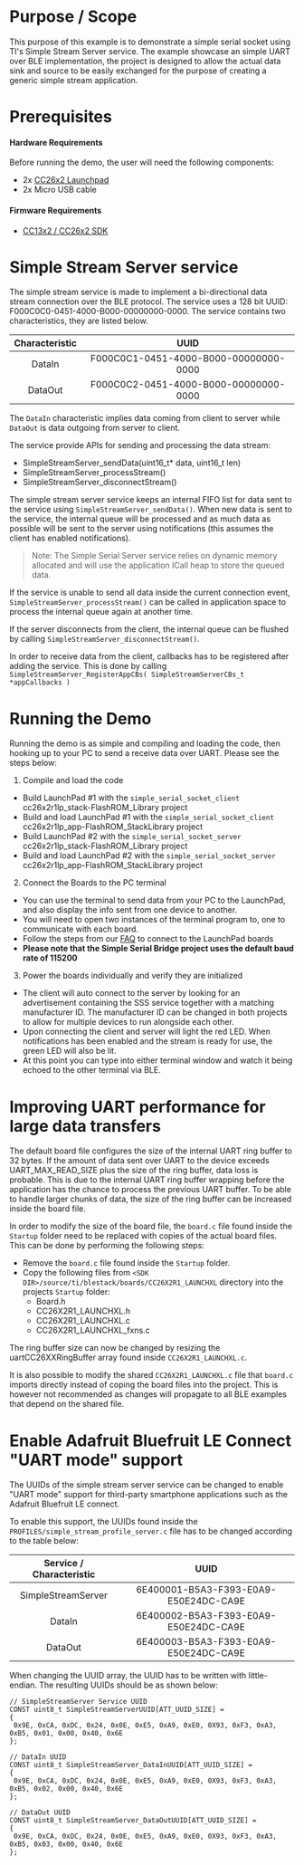 
Purpose / Scope
===============

This purpose of this example is to demonstrate a simple serial socket using
TI's Simple Stream Server service. The example showcase an simple UART over
BLE implementation, the project is designed to allow the actual data sink and
source to be easily exchanged for the purpose of creating a generic simple
stream application.

Prerequisites
=============

#### Hardware Requirements

Before running the demo, the user will need the following components:

- 2x [CC26x2 Launchpad](http://www.ti.com/tool/LAUNCHXL-CC26X2R1)
- 2x Micro USB cable

#### Firmware Requirements

- [CC13x2 / CC26x2 SDK](http://www.ti.com/tool/SIMPLELINK-CC13X2-26X2-SDK)

Simple Stream Server service
============================

The simple stream service is made to implement a bi-directional data stream
connection over the BLE protocol. The service uses a 128 bit UUID:
F000C0C0-0451-4000-B000-00000000-0000. The service contains two
characteristics, they are listed below.

| Characteristic    | UUID                                      |
|:-----------------:|:-----------------------------------------:|
|DataIn             | F000C0C1-0451-4000-B000-00000000-0000     |
|DataOut            | F000C0C2-0451-4000-B000-00000000-0000     |

The `DataIn` characteristic implies  data coming from client to server while
`DataOut` is data outgoing from server to client.

The service provide APIs for sending and processing the data stream:
* SimpleStreamServer_sendData(uint16_t* data, uint16_t len)
* SimpleStreamServer_processStream()
* SimpleStreamServer_disconnectStream()

The simple stream server service keeps an internal FIFO list for data sent to
the service using `SimpleStreamServer_sendData()`. When new data is sent to the
service, the internal queue will be processed and as much data as possible
will be sent to the server using notifications (this assumes the client has
enabled notifications).

> Note: The Simple Serial Server service relies on dynamic memory allocated and
> will use the application ICall heap to store the queued data.

If the service is unable to send all data inside the current connection event,
`SimpleStreamServer_processStream()` can be called in application space to
process the internal queue again at another time.

If the server disconnects from the client, the internal queue can be flushed
by calling `SimpleStreamServer_disconnectStream()`.

In order to receive data from the client, callbacks has to be registered
after adding the service. This is done by calling
`SimpleStreamServer_RegisterAppCBs( SimpleStreamServerCBs_t *appCallbacks )`

Running the Demo
================

Running the demo is as simple and compiling and loading the code, then hooking
up to your PC to send a receive data over UART. Please see the steps below:

1. Compile and load the code
 - Build LaunchPad #1 with the `simple_serial_socket_client`
 cc26x2r1lp_stack-FlashROM_Library project
 - Build and load LaunchPad #1 with the `simple_serial_socket_client`
 cc26x2r1lp_app-FlashROM_StackLibrary project
 - Build LaunchPad #2 with the `simple_serial_socket_server`
 cc26x2r1lp_stack-FlashROM_Library project
 - Build and load LaunchPad #2 with the `simple_serial_socket_server`
 cc26x2r1lp_app-FlashROM_StackLibrary project

2. Connect the Boards to the PC terminal
 - You can use the terminal to send data from your PC to the LaunchPad, and
 also display the info sent from one device to another.
 - You will need to open two instances of the terminal program to, one to
 communicate with each board.
 - Follow the steps from our [FAQ](faq.md) to connect to the LaunchPad boards
 - **Please note that the Simple Serial Bridge project uses the default baud
 rate of 115200**

3. Power the boards individually  and verify they are initialized
 - The client will auto connect to the server by looking for an advertisement
 containing the SSS service together with a
   matching manufacturer ID. The manufacturer ID can be changed in both
   projects to allow for multiple devices to run
   alongside each other.
 - Upon connecting the client and server will light the red LED. When
 notifications has been enabled and the stream is ready
   for use, the green LED will also be lit.
 - At this point you can type into either terminal window and watch it being
 echoed to the other terminal via BLE.

Improving UART performance for large data transfers
===================================================

The default board file configures the size of the internal UART ring buffer to
32 bytes. If the amount of data sent over UART to the device exceeds
UART_MAX_READ_SIZE plus the size of the ring buffer, data loss is probable.
This is due to the internal UART ring buffer wrapping before the application
has the chance to process the previous UART buffer. To be able to handle
larger chunks of data, the size of the ring buffer can be increased inside the
board file.

In order to modify the size of the board file, the `board.c` file found inside
the `Startup`  folder need to be replaced with copies of the actual board
files. This can be done by performing the following steps:

- Remove the `board.c` file found inside the `Startup` folder.
- Copy the following files from `<SDK DIR>/source/ti/blestack/boards/CC26X2R1_LAUNCHXL` directory into the projects `Startup` folder:
    - Board.h
    - CC26X2R1_LAUNCHXL.h
    - CC26X2R1_LAUNCHXL.c
    - CC26X2R1_LAUNCHXL_fxns.c

The ring buffer size can now be changed by resizing the uartCC26XXRingBuffer
array found inside `CC26X2R1_LAUNCHXL.c`.

It is also possible to modify the shared `CC26X2R1_LAUNCHXL.c` file that
`board.c` imports directly instead of coping the board files into the project.
This is however not recommended as changes will propagate to all BLE examples
that depend on the shared file.


Enable Adafruit Bluefruit LE Connect "UART mode" support
========================================================

The UUIDs of the simple stream server service can be changed to enable "UART
mode" support for third-party smartphone applications such as the Adafruit
Bluefruit LE connect.

To enable this support, the UUIDs found inside the
`PROFILES/simple_stream_profile_server.c` file has to be changed according to
the table below:

| Service / Characteristic | UUID                                      |
|:------------------------:|:-----------------------------------------:|
|SimpleStreamServer        | 6E400001-B5A3-F393-E0A9-E50E24DC-CA9E     |
|DataIn                    | 6E400002-B5A3-F393-E0A9-E50E24DC-CA9E     |
|DataOut                   | 6E400003-B5A3-F393-E0A9-E50E24DC-CA9E     |

When changing the UUID array, the UUID has to be written with little-endian.
The resulting UUIDs should be as shown below:

```
// SimpleStreamServer Service UUID
CONST uint8_t SimpleStreamServerUUID[ATT_UUID_SIZE] =
{
 0x9E, 0xCA, 0xDC, 0x24, 0x0E, 0xE5, 0xA9, 0xE0, 0X93, 0xF3, 0xA3, 0xB5, 0x01, 0x00, 0x40, 0x6E
};

// DataIn UUID
CONST uint8_t SimpleStreamServer_DataInUUID[ATT_UUID_SIZE] =
{
 0x9E, 0xCA, 0xDC, 0x24, 0x0E, 0xE5, 0xA9, 0xE0, 0X93, 0xF3, 0xA3, 0xB5, 0x02, 0x00, 0x40, 0x6E
};

// DataOut UUID
CONST uint8_t SimpleStreamServer_DataOutUUID[ATT_UUID_SIZE] =
{
 0x9E, 0xCA, 0xDC, 0x24, 0x0E, 0xE5, 0xA9, 0xE0, 0X93, 0xF3, 0xA3, 0xB5, 0x03, 0x00, 0x40, 0x6E
};
```
